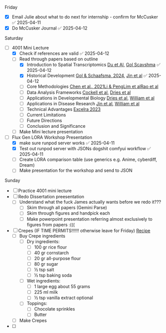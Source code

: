 Friday
- [x] Email Julie about what to do next for internship - confirm for McCusker ✅ 2025-04-11
- [x] Do McCusker Journal ✅ 2025-04-12

Saturday
- [ ] 4001 Mini Lecture
	- [x] Check if references are valid ✅ 2025-04-12
	- [ ] Read through papers based on outline
		- [x] Introduction to Spatial Transcriptomics [Du et Al](https://doi.org/10.1186/s12967-023-04150-2), [Gol Scavshma](https://watershed.bio/resources/spatial-transcriptomics-applications-methods-challenges) ✅ 2025-04-12
		- [x] Historical Development [Gol & Schaafsma, 2024](https://watershed.bio/resources/spatial-transcriptomics-applications-methods-challenges), [Jin et al](https://molecular-cancer.biomedcentral.com/articles/10.1186/s12943-024-02040-9) ✅ 2025-04-12
		- [ ] Core Methodologies [Chen et al., 2021](https://doi.org/10.1038/s41587-020-00748-9)[Li & Peng](https://doi.org/10.52601/bpr.2021.210037)[Lim et al](https://bmcgenomics.biomedcentral.com/articles/10.1186/s12864-025-11235-3)[Rao et al](https://www.nature.com/articles/s41586-021-03634-9)
		- [ ] Data Analysis Frameworks [Cockell et al](https://bookdown.org/sjcockell/ismb-tutorial-2023/), [Dries et al](https://genomebiology.biomedcentral.com/articles/10.1186/s13059-021-02286-2)
		- [ ] Applications in Developmental Biology [Dries et al](https://genomebiology.biomedcentral.com/articles/10.1186/s13059-021-02286-2), [William et al](https://doi.org/10.1186/s13073-022-01075-1)
		- [ ] Applications in Disease Research [Jin et al](https://molecular-cancer.biomedcentral.com/articles/10.1186/s12943-024-02040-9), [William et al](https://doi.org/10.1186/s13073-022-01075-1)
		- [ ] Technical Advantages [Excelra 2023](https://www.excelra.com/whitepaper/excelra-spatial-transcriptomics-solutions/)
		- [ ] Current Limitations
		- [ ] Future Directions
		- [ ] Conclusion and Significance
	- [ ] Make Mini lecture presentation
- [ ] Flux Gen LORA Workshop Presentation
	- [x] make sure runpod server works ✅ 2025-04-11
	- [x] Test out runpod server with JSONs dogshit comfyui workflow ✅ 2025-04-11
	- [ ] Create LORA comparison table (use generics e.g. Anime, cyberdiff, Dream)
	- [ ] Make presentation for the workshop and send to JSON

Sunday
- [ ] Practice 4001 mini lecture
- [ ] Redo Dissertation preesentation
	- [ ] Understand what the fuck James actually wants before we redo it???
		- [ ] Skim through all papers (Gemini Parse)
		- [ ] Skim through figures and handpick each
		- [ ] Make powerpoint presentation referring almost exclusively to figures from papers  :(((
- [ ] Crepes (IF TIME PERMITS!!!!!! otherwise leave for Friday) [Recipe](https://whattocooktoday.com/crispy-apam-balik.html)
	- [ ] Buy Crepe ingredients
		- [ ] Dry ingredients:
			- [ ] 100 gr rice flour
			- [ ] 40 gr cornstarch
			- [ ] 20 gr all-purpose flour
			- [ ] 80 gr sugar
			- [ ] ½ tsp salt
			- [ ] ½ tsp baking soda
		- [ ] Wet ingredients:
			- [ ] 1 large egg about 55 grams
			- [ ] 225 ml milk
			- [ ] ½ tsp vanilla extract optional 
		- [ ] Toppings:
			- [ ] Chocolate sprinkles
			- [ ] Butter
	- [ ] Make Crepes
- [ ] 